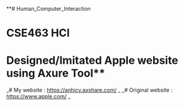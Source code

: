 **# Human_Computer_Interaction
# CSE463 HCI 
# Designed/Imitated Apple website using Axure Tool**
_# My website : https://anhicy.axshare.com/
_
_# Original website : https://www.apple.com/ 
_
